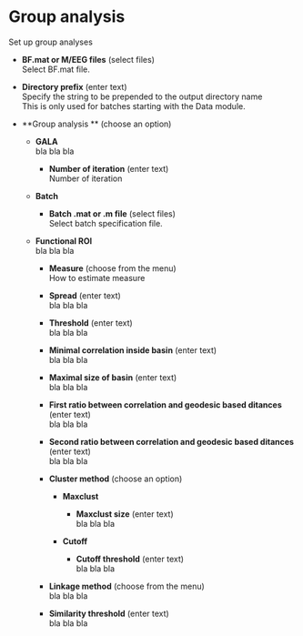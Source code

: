 # Group analysis  
Set up group analyses   

* **BF.mat or M/EEG files** (select files)  
Select BF.mat file.   

* **Directory prefix** (enter text)  
Specify the string to be prepended to the output directory name   
This is only used for batches starting with the Data module.   

* **Group analysis ** (choose an option)  


    * **GALA**   
    bla bla bla   

        * **Number of iteration** (enter text)  
        Number of iteration   

    * **Batch**   


        * **Batch .mat or .m file** (select files)  
        Select batch specification file.   

    * **Functional ROI**   
    bla bla bla   

        * **Measure** (choose from the menu)  
        How to estimate measure   

        * **Spread** (enter text)  
        bla bla bla   

        * **Threshold** (enter text)  
        bla bla bla   

        * **Minimal correlation inside basin** (enter text)  
        bla bla bla   

        * **Maximal size of basin** (enter text)  
        bla bla bla   

        * **First ratio between correlation and geodesic based ditances** (enter text)  
        bla bla bla   

        * **Second ratio between correlation and geodesic based ditances** (enter text)  
        bla bla bla   

        * **Cluster method** (choose an option)  


            * **Maxclust**   


                * **Maxclust size** (enter text)  
                bla bla bla   

            * **Cutoff**   


                * **Cutoff threshold** (enter text)  
                bla bla bla   

        * **Linkage method** (choose from the menu)  
        bla bla bla   

        * **Similarity threshold** (enter text)  
        bla bla bla   
